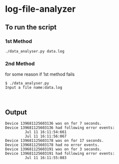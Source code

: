 # log-file-analyzer

## To run the script
### 1st Method
```
./data_analyser.py data.log
```
### 2nd Method
for some reason if 1st method fails
```
$ ./data_analyser.py         
Input a file name:data.log
```
<br/>

## Output
```
Device 139681125603136 was on for 7 seconds.
Device 139681125603136 had following error events:     
         Jul 11 16:11:54:661
         Jul 11 16:11:56:067
Device 139681125603178 was on for 17 seconds.
Device 139681125603178 had no error events.
Device 139681125603191 was on for 3 seconds.
Device 139681125603191 had following error events:     
         Jul 11 16:11:55:083
```
